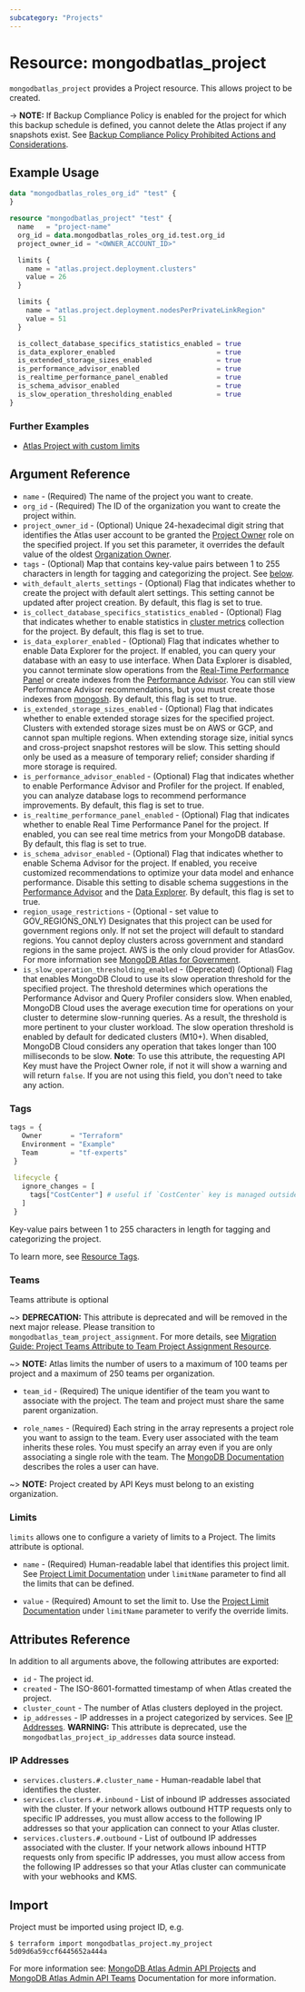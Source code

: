 ```yaml
---
subcategory: "Projects"
---
```


# Resource: mongodbatlas_project

`mongodbatlas_project` provides a Project resource. This allows project to be created.

-> **NOTE:** If Backup Compliance Policy is enabled for the project for which this backup schedule is defined, you cannot delete the Atlas project if any snapshots exist.  See [Backup Compliance Policy Prohibited Actions and Considerations](https://www.mongodb.com/docs/atlas/backup/cloud-backup/backup-compliance-policy/#configure-a-backup-compliance-policy).

## Example Usage

```terraform
data "mongodbatlas_roles_org_id" "test" {
}

resource "mongodbatlas_project" "test" {
  name   = "project-name"
  org_id = data.mongodbatlas_roles_org_id.test.org_id
  project_owner_id = "<OWNER_ACCOUNT_ID>"

  limits {
    name = "atlas.project.deployment.clusters"
    value = 26
  }

  limits {
    name = "atlas.project.deployment.nodesPerPrivateLinkRegion"
    value = 51
  }

  is_collect_database_specifics_statistics_enabled = true
  is_data_explorer_enabled                         = true
  is_extended_storage_sizes_enabled                = true
  is_performance_advisor_enabled                   = true
  is_realtime_performance_panel_enabled            = true
  is_schema_advisor_enabled                        = true
  is_slow_operation_thresholding_enabled           = true
}
```

### Further Examples
- [Atlas Project with custom limits](https://github.com/mongodb/terraform-provider-mongodbatlas/tree/v2.0.0/examples/mongodbatlas_project)

## Argument Reference

* `name` - (Required) The name of the project you want to create.
* `org_id` - (Required) The ID of the organization you want to create the project within.
* `project_owner_id` - (Optional) Unique 24-hexadecimal digit string that identifies the Atlas user account to be granted the [Project Owner](https://docs.atlas.mongodb.com/reference/user-roles/#mongodb-authrole-Project-Owner) role on the specified project. If you set this parameter, it overrides the default value of the oldest [Organization Owner](https://docs.atlas.mongodb.com/reference/user-roles/#mongodb-authrole-Organization-Owner).
* `tags` - (Optional) Map that contains key-value pairs between 1 to 255 characters in length for tagging and categorizing the project. See [below](#tags).
* `with_default_alerts_settings` - (Optional) Flag that indicates whether to create the project with default alert settings. This setting cannot be updated after project creation. By default, this flag is set to true.
* `is_collect_database_specifics_statistics_enabled` - (Optional) Flag that indicates whether to enable statistics in [cluster metrics](https://www.mongodb.com/docs/atlas/monitor-cluster-metrics/) collection for the project. By default, this flag is set to true.
* `is_data_explorer_enabled` - (Optional) Flag that indicates whether to enable Data Explorer for the project. If enabled, you can query your database with an easy to use interface.  When Data Explorer is disabled, you cannot terminate slow operations from the [Real-Time Performance Panel](https://www.mongodb.com/docs/atlas/real-time-performance-panel/#std-label-real-time-metrics-status-tab) or create indexes from the [Performance Advisor](https://www.mongodb.com/docs/atlas/performance-advisor/#std-label-performance-advisor). You can still view Performance Advisor recommendations, but you must create those indexes from [mongosh](https://www.mongodb.com/docs/mongodb-shell/#mongodb-binary-bin.mongosh). By default, this flag is set to true.
* `is_extended_storage_sizes_enabled` - (Optional) Flag that indicates whether to enable extended storage sizes for the specified project. Clusters with extended storage sizes must be on AWS or GCP, and cannot span multiple regions. When extending storage size, initial syncs and cross-project snapshot restores will be slow. This setting should only be used as a measure of temporary relief; consider sharding if more storage is required.
* `is_performance_advisor_enabled` - (Optional) Flag that indicates whether to enable Performance Advisor and Profiler for the project. If enabled, you can analyze database logs to recommend performance improvements. By default, this flag is set to true.
* `is_realtime_performance_panel_enabled` - (Optional) Flag that indicates whether to enable Real Time Performance Panel for the project. If enabled, you can see real time metrics from your MongoDB database. By default, this flag is set to true.
* `is_schema_advisor_enabled` - (Optional) Flag that indicates whether to enable Schema Advisor for the project. If enabled, you receive customized recommendations to optimize your data model and enhance performance. Disable this setting to disable schema suggestions in the [Performance Advisor](https://www.mongodb.com/docs/atlas/performance-advisor/#std-label-performance-advisor) and the [Data Explorer](https://www.mongodb.com/docs/atlas/atlas-ui/#std-label-atlas-ui). By default, this flag is set to true.
* `region_usage_restrictions` - (Optional - set value to GOV_REGIONS_ONLY) Designates that this project can be used for government regions only.  If not set the project will default to standard regions.   You cannot deploy clusters across government and standard regions in the same project. AWS is the only cloud provider for AtlasGov.  For more information see [MongoDB Atlas for Government](https://www.mongodb.com/docs/atlas/government/api/#creating-a-project).
* `is_slow_operation_thresholding_enabled` - (Deprecated) (Optional) Flag that enables MongoDB Cloud to use its slow operation threshold for the specified project. The threshold determines which operations the Performance Advisor and Query Profiler considers slow. When enabled, MongoDB Cloud uses the average execution time for operations on your cluster to determine slow-running queries. As a result, the threshold is more pertinent to your cluster workload. The slow operation threshold is enabled by default for dedicated clusters (M10+). When disabled, MongoDB Cloud considers any operation that takes longer than 100 milliseconds to be slow. **Note**: To use this attribute, the requesting API Key must have the Project Owner role, if not it will show a warning and will return `false`. If you are not using this field, you don't need to take any action.

### Tags

 ```terraform
 tags = {
    Owner       = "Terraform"
    Environment = "Example"
    Team        = "tf-experts"
  }
  
  lifecycle {
    ignore_changes = [
      tags["CostCenter"] # useful if `CostCenter` key is managed outside terraform
    ]
  }
```

Key-value pairs between 1 to 255 characters in length for tagging and categorizing the project.

To learn more, see [Resource Tags](https://www.mongodb.com/docs/atlas/tags/).

### Teams
Teams attribute is optional

~> **DEPRECATION:** This attribute is deprecated and will be removed in the next major release. Please transition to `mongodbatlas_team_project_assignment`. For more details, see [Migration Guide: Project Teams Attribute to Team Project Assignment Resource](https://registry.terraform.io/providers/mongodb/mongodbatlas/latest/docs/guides/atlas-user-management).

~> **NOTE:** Atlas limits the number of users to a maximum of 100 teams per project and a maximum of 250 teams per organization.

* `team_id` - (Required) The unique identifier of the team you want to associate with the project. The team and project must share the same parent organization.

* `role_names` - (Required) Each string in the array represents a project role you want to assign to the team. Every user associated with the team inherits these roles. You must specify an array even if you are only associating a single role with the team. The [MongoDB Documentation](https://www.mongodb.com/docs/atlas/reference/user-roles/#organization-roles) describes the roles a user can have.

~> **NOTE:** Project created by API Keys must belong to an existing organization.

### Limits
`limits` allows one to configure a variety of limits to a Project. The limits attribute is optional.

* `name` - (Required) Human-readable label that identifies this project limit. See [Project Limit Documentation](https://www.mongodb.com/docs/atlas/reference/api-resources-spec/#tag/Projects/operation/setProjectLimit) under `limitName` parameter to find all the limits that can be defined.

* `value` - (Required) Amount to set the limit to. Use the [Project Limit Documentation](https://www.mongodb.com/docs/atlas/reference/api-resources-spec/#tag/Projects/operation/setProjectLimit) under `limitName` parameter to verify the override limits. 


## Attributes Reference

In addition to all arguments above, the following attributes are exported:

* `id` - The project id.
* `created` - The ISO-8601-formatted timestamp of when Atlas created the project.
* `cluster_count` - The number of Atlas clusters deployed in the project.
* `ip_addresses` - IP addresses in a project categorized by services. See [IP Addresses](#ip-addresses). **WARNING:** This attribute is deprecated, use the `mongodbatlas_project_ip_addresses` data source instead.

### IP Addresses

* `services.clusters.#.cluster_name` - Human-readable label that identifies the cluster.
* `services.clusters.#.inbound` - List of inbound IP addresses associated with the cluster. If your network allows outbound HTTP requests only to specific IP addresses, you must allow access to the following IP addresses so that your application can connect to your Atlas cluster.
* `services.clusters.#.outbound` - List of outbound IP addresses associated with the cluster. If your network allows inbound HTTP requests only from specific IP addresses, you must allow access from the following IP addresses so that your Atlas cluster can communicate with your webhooks and KMS.

## Import

Project must be imported using project ID, e.g.

```
$ terraform import mongodbatlas_project.my_project 5d09d6a59ccf6445652a444a
```
For more information see: [MongoDB Atlas Admin API Projects](https://www.mongodb.com/docs/atlas/reference/api-resources-spec/#tag/Projects) and [MongoDB Atlas Admin API Teams](https://docs.atlas.mongodb.com/reference/api/teams/) Documentation for more information.
